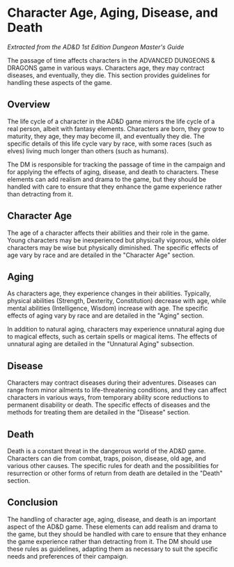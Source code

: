 # Character Age, Aging, Disease, and Death

*Extracted from the AD&D 1st Edition Dungeon Master's Guide*

The passage of time affects characters in the ADVANCED DUNGEONS & DRAGONS game in various ways. Characters age, they may contract diseases, and eventually, they die. This section provides guidelines for handling these aspects of the game.

## Overview

The life cycle of a character in the AD&D game mirrors the life cycle of a real person, albeit with fantasy elements. Characters are born, they grow to maturity, they age, they may become ill, and eventually they die. The specific details of this life cycle vary by race, with some races (such as elves) living much longer than others (such as humans).

The DM is responsible for tracking the passage of time in the campaign and for applying the effects of aging, disease, and death to characters. These elements can add realism and drama to the game, but they should be handled with care to ensure that they enhance the game experience rather than detracting from it.

## Character Age

The age of a character affects their abilities and their role in the game. Young characters may be inexperienced but physically vigorous, while older characters may be wise but physically diminished. The specific effects of age vary by race and are detailed in the "Character Age" section.

## Aging

As characters age, they experience changes in their abilities. Typically, physical abilities (Strength, Dexterity, Constitution) decrease with age, while mental abilities (Intelligence, Wisdom) increase with age. The specific effects of aging vary by race and are detailed in the "Aging" section.

In addition to natural aging, characters may experience unnatural aging due to magical effects, such as certain spells or magical items. The effects of unnatural aging are detailed in the "Unnatural Aging" subsection.

## Disease

Characters may contract diseases during their adventures. Diseases can range from minor ailments to life-threatening conditions, and they can affect characters in various ways, from temporary ability score reductions to permanent disability or death. The specific effects of diseases and the methods for treating them are detailed in the "Disease" section.

## Death

Death is a constant threat in the dangerous world of the AD&D game. Characters can die from combat, traps, poison, disease, old age, and various other causes. The specific rules for death and the possibilities for resurrection or other forms of return from death are detailed in the "Death" section.

## Conclusion

The handling of character age, aging, disease, and death is an important aspect of the AD&D game. These elements can add realism and drama to the game, but they should be handled with care to ensure that they enhance the game experience rather than detracting from it. The DM should use these rules as guidelines, adapting them as necessary to suit the specific needs and preferences of their campaign.
